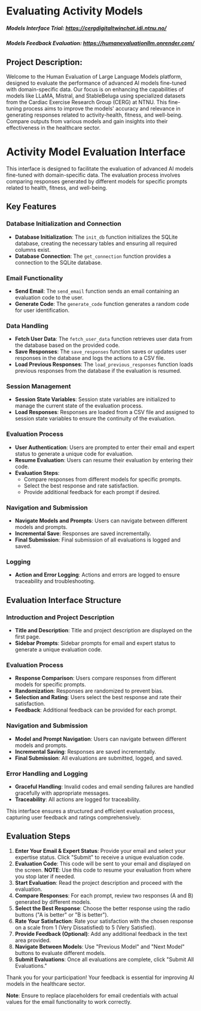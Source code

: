 

# Evaluating Activity Models

##### Models Interface Trial: https://cergdigitaltwinchat.idi.ntnu.no/
##### Models Feedback Evaluation: https://humanevaluationllm.onrender.com/ 

## Project Description:
Welcome to the Human Evaluation of Large Language Models platform, designed to evaluate the performance of advanced AI models fine-tuned with domain-specific data. Our focus is on enhancing the capabilities of models like LLaMA, Mistral, and StableBeluga using specialized datasets from the Cardiac Exercise Research Group (CERG) at NTNU. This fine-tuning process aims to improve the models' accuracy and relevance in generating responses related to activity-health, fitness, and well-being. Compare outputs from various models and gain insights into their effectiveness in the healthcare sector.
# Activity Model Evaluation Interface

This interface is designed to facilitate the evaluation of advanced AI models fine-tuned with domain-specific data. The evaluation process involves comparing responses generated by different models for specific prompts related to health, fitness, and well-being.

## Key Features

### Database Initialization and Connection
- **Database Initialization**: The `init_db` function initializes the SQLite database, creating the necessary tables and ensuring all required columns exist.
- **Database Connection**: The `get_connection` function provides a connection to the SQLite database.

### Email Functionality
- **Send Email**: The `send_email` function sends an email containing an evaluation code to the user.
- **Generate Code**: The `generate_code` function generates a random code for user identification.

### Data Handling
- **Fetch User Data**: The `fetch_user_data` function retrieves user data from the database based on the provided code.
- **Save Responses**: The `save_responses` function saves or updates user responses in the database and logs the actions to a CSV file.
- **Load Previous Responses**: The `load_previous_responses` function loads previous responses from the database if the evaluation is resumed.

### Session Management
- **Session State Variables**: Session state variables are initialized to manage the current state of the evaluation process.
- **Load Responses**: Responses are loaded from a CSV file and assigned to session state variables to ensure the continuity of the evaluation.

### Evaluation Process
- **User Authentication**: Users are prompted to enter their email and expert status to generate a unique code for evaluation.
- **Resume Evaluation**: Users can resume their evaluation by entering their code.
- **Evaluation Steps**:
  - Compare responses from different models for specific prompts.
  - Select the best response and rate satisfaction.
  - Provide additional feedback for each prompt if desired.

### Navigation and Submission
- **Navigate Models and Prompts**: Users can navigate between different models and prompts.
- **Incremental Save**: Responses are saved incrementally.
- **Final Submission**: Final submission of all evaluations is logged and saved.

### Logging
- **Action and Error Logging**: Actions and errors are logged to ensure traceability and troubleshooting.

## Evaluation Interface Structure

### Introduction and Project Description
- **Title and Description**: Title and project description are displayed on the first page.
- **Sidebar Prompts**: Sidebar prompts for email and expert status to generate a unique evaluation code.

### Evaluation Process
- **Response Comparison**: Users compare responses from different models for specific prompts.
- **Randomization**: Responses are randomized to prevent bias.
- **Selection and Rating**: Users select the best response and rate their satisfaction.
- **Feedback**: Additional feedback can be provided for each prompt.

### Navigation and Submission
- **Model and Prompt Navigation**: Users can navigate between different models and prompts.
- **Incremental Saving**: Responses are saved incrementally.
- **Final Submission**: All evaluations are submitted, logged, and saved.

### Error Handling and Logging
- **Graceful Handling**: Invalid codes and email sending failures are handled gracefully with appropriate messages.
- **Traceability**: All actions are logged for traceability.

This interface ensures a structured and efficient evaluation process, capturing user feedback and ratings comprehensively.

## Evaluation Steps

1. **Enter Your Email & Expert Status**: Provide your email and select your expertise status. Click "Submit" to receive a unique evaluation code.
2. **Evaluation Code**: This code will be sent to your email and displayed on the screen. **NOTE**: Use this code to resume your evaluation from where you stop later if needed.
3. **Start Evaluation**: Read the project description and proceed with the evaluation.
4. **Compare Responses**: For each prompt, review two responses (A and B) generated by different models.
5. **Select the Best Response**: Choose the better response using the radio buttons ("A is better" or "B is better").
6. **Rate Your Satisfaction**: Rate your satisfaction with the chosen response on a scale from 1 (Very Dissatisfied) to 5 (Very Satisfied).
7. **Provide Feedback (Optional)**: Add any additional feedback in the text area provided.
8. **Navigate Between Models**: Use "Previous Model" and "Next Model" buttons to evaluate different models.
9. **Submit Evaluations**: Once all evaluations are complete, click "Submit All Evaluations."

Thank you for your participation! Your feedback is essential for improving AI models in the healthcare sector.

**Note**: Ensure to replace placeholders for email credentials with actual values for the email functionality to work correctly.
